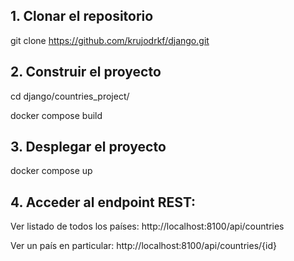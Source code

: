 ## 1. Clonar el repositorio

git clone https://github.com/krujodrkf/django.git

## 2.  Construir el proyecto

cd django/countries_project/

docker compose build


## 3.  Desplegar el proyecto

docker compose up

## 4. Acceder al endpoint REST:

Ver listado de todos los países: http://localhost:8100/api/countries

Ver un país en particular: http://localhost:8100/api/countries/{id}
 